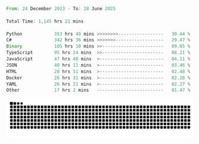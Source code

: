 <!--START_SECTION:waka-->

```rust
From: 24 December 2023 - To: 28 June 2025

Total Time: 1,145 hrs 21 mins

Python            353 hrs 49 mins >>>>>>>>-----------------   30.44 %
C#                342 hrs 36 mins >>>>>>>------------------   29.47 %
Binary            105 hrs 10 mins >>-----------------------   09.05 %
TypeScript        95 hrs 24 mins  >>-----------------------   08.21 %
JavaScript        47 hrs 48 mins  >------------------------   04.11 %
JSON              40 hrs 11 mins  >------------------------   03.46 %
HTML              28 hrs 51 mins  >------------------------   02.48 %
Docker            26 hrs 31 mins  >------------------------   02.28 %
YAML              26 hrs 21 mins  >------------------------   02.27 %
Other             17 hrs 2 mins   -------------------------   01.47 %
```

<!--END_SECTION:waka-->


<picture>
  <source media="(prefers-color-scheme: dark)" srcset="https://raw.githubusercontent.com/jeerawut97/jeerawut97/output/github-contribution-grid-snake.svg">
  <img alt="github contribution grid snake animation" src="https://raw.githubusercontent.com/jeerawut97/jeerawut97/output/github-contribution-grid-snake.svg">
</picture>
